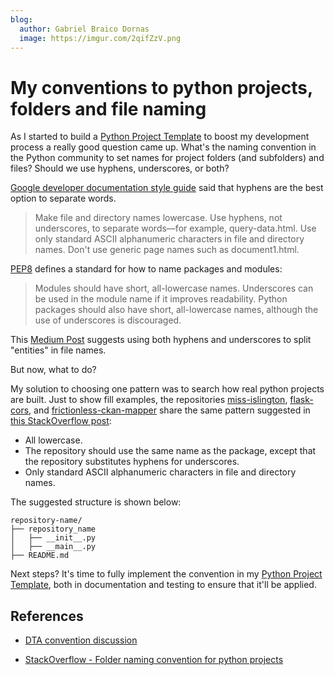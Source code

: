 ```yaml
---
blog:
  author: Gabriel Braico Dornas
  image: https://imgur.com/2qifZzV.png
---
```


# My conventions to python projects, folders and file naming

As I started to build a [Python Project Template](https://github.com/gabrielbdornas/python-project-template) to boost my development process a really good question came up.
What's the naming convention in the Python community to set names for project folders (and subfolders) and files?
Should we use hyphens, underscores, or both?

[Google developer documentation style guide](https://developers.google.com/style/filenames) said that hyphens are the best option to separate words.

> Make file and directory names lowercase. Use hyphens, not underscores, to separate words—for example, query-data.html. Use only standard ASCII alphanumeric characters in file and directory names.
Don't use generic page names such as document1.html.

[PEP8](https://peps.python.org/pep-0008/#package-and-module-names) defines a standard for how to name packages and modules:

> Modules should have short, all-lowercase names. Underscores can be used in the module name if it improves readability. Python packages should also have short, all-lowercase names, although the use of underscores is discouraged.

This [Medium Post](https://medium.com/@maddendan/hyphens-vs-underscores-in-file-names-295025782912) suggests using both hyphens and underscores to split "entities" in file names.

But now, what to do?

My solution to choosing one pattern was to search how real python projects are built.
Just to show fill examples, the repositories [miss-islington](https://github.com/python/miss-islington), [flask-cors](https://github.com/corydolphin/flask-cors), and [frictionless-ckan-mapper](https://github.com/frictionlessdata/frictionless-ckan-mapper) share the same pattern suggested in [this StackOverflow post](https://stackoverflow.com/a/59896341/11755155):

- All lowercase.
- The repository should use the same name as the package, except that the repository substitutes hyphens for underscores.
- Only standard ASCII alphanumeric characters in file and directory names.

The suggested structure is shown below:

```
repository-name/
├── repository_name
│   ├── __init__.py
│   ├── __main__.py
├── README.md
```

Next steps? It's time to fully implement the convention in my [Python Project Template](https://github.com/gabrielbdornas/python-project-template), both in documentation and testing to ensure that it'll be applied.

## References

- [DTA convention discussion](https://github.com/dados-mg/issues/issues/57)

- [StackOverflow - Folder naming convention for python projects](https://stackoverflow.com/questions/52827722/folder-naming-convention-for-python-projects)